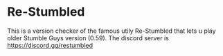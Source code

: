 # Re-Stumbled

This is a version checker of the famous utily Re-Stumbled that lets u play older Stumble Guys version (0.59). The discord server is https://discord.gg/restumbled

